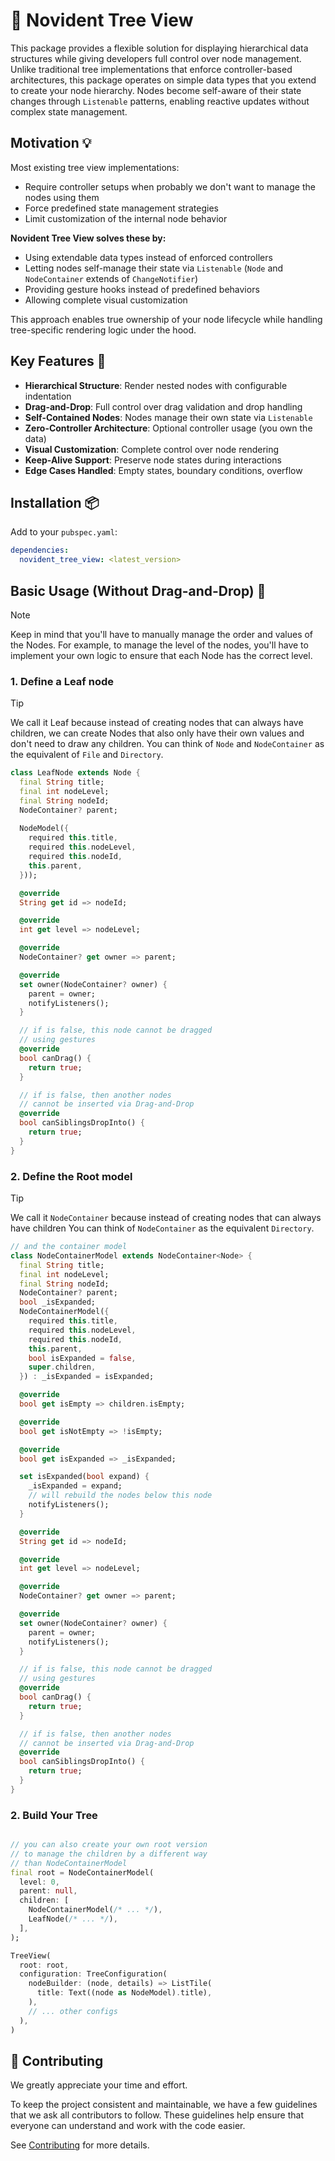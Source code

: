 # 🌳 Novident Tree View 

This package provides a flexible solution for displaying hierarchical data structures while giving developers full control over node management. Unlike traditional tree implementations that enforce controller-based architectures, this package operates on simple data types that you extend to create your node hierarchy. Nodes become self-aware of their state changes through `Listenable` patterns, enabling reactive updates without complex state management.

## Motivation 💡

Most existing tree view implementations:

- Require controller setups when probably we don't want to manage the nodes using them
- Force predefined state management strategies
- Limit customization of the internal node behavior

**Novident Tree View solves these by:**

- Using extendable data types instead of enforced controllers
- Letting nodes self-manage their state via `Listenable` (`Node` and `NodeContainer` extends of `ChangeNotifier`)
- Providing gesture hooks instead of predefined behaviors
- Allowing complete visual customization

This approach enables true ownership of your node lifecycle while handling tree-specific rendering logic under the hood.

## Key Features 🚀

- **Hierarchical Structure**: Render nested nodes with configurable indentation
- **Drag-and-Drop**: Full control over drag validation and drop handling
- **Self-Contained Nodes**: Nodes manage their own state via `Listenable`
- **Zero-Controller Architecture**: Optional controller usage (you own the data)
- **Visual Customization**: Complete control over node rendering
- **Keep-Alive Support**: Preserve node states during interactions
- **Edge Cases Handled**: Empty states, boundary conditions, overflow

## Installation 📦

Add to your `pubspec.yaml`:

```yaml
dependencies:
  novident_tree_view: <latest_version>
```

## Basic Usage (Without Drag-and-Drop) 🌱

> [!NOTE]
> Keep in mind that you'll have to manually manage the order and values of the Nodes. For example, to manage the level of the nodes, you'll have to implement your own logic to ensure that each Node has the correct level.
>

### 1. Define a Leaf node 

> [!TIP]
> We call it Leaf because instead of creating nodes that can always have children, we can create Nodes that also only have their own values and don't need to draw any children. You can think of `Node` and `NodeContainer` as the equivalent of `File` and `Directory`.

```dart
class LeafNode extends Node {
  final String title;
  final int nodeLevel;
  final String nodeId;
  NodeContainer? parent;
  
  NodeModel({
    required this.title,
    required this.nodeLevel,
    required this.nodeId,
    this.parent,
  }));

  @override
  String get id => nodeId;

  @override
  int get level => nodeLevel;

  @override
  NodeContainer? get owner => parent;

  @override
  set owner(NodeContainer? owner) {
    parent = owner;
    notifyListeners();
  }

  // if is false, this node cannot be dragged 
  // using gestures
  @override
  bool canDrag() {
    return true;
  }

  // if is false, then another nodes
  // cannot be inserted via Drag-and-Drop
  @override
  bool canSiblingsDropInto() {
    return true;
  }
}
```

### 2. Define the Root model

> [!TIP]
> We call it `NodeContainer` because instead of creating nodes that can always have children You can think of `NodeContainer` as the equivalent `Directory`.

```dart
// and the container model
class NodeContainerModel extends NodeContainer<Node> {
  final String title;
  final int nodeLevel;
  final String nodeId;
  NodeContainer? parent;
  bool _isExpanded;
  NodeContainerModel({
    required this.title,
    required this.nodeLevel,
    required this.nodeId,
    this.parent,
    bool isExpanded = false,
    super.children,
  }) : _isExpanded = isExpanded;

  @override
  bool get isEmpty => children.isEmpty;

  @override
  bool get isNotEmpty => !isEmpty;

  @override
  bool get isExpanded => _isExpanded;

  set isExpanded(bool expand) {
    _isExpanded = expand;
    // will rebuild the nodes below this node 
    notifyListeners();
  }

  @override
  String get id => nodeId;

  @override
  int get level => nodeLevel;

  @override
  NodeContainer? get owner => parent;

  @override
  set owner(NodeContainer? owner) {
    parent = owner;
    notifyListeners();
  }

  // if is false, this node cannot be dragged 
  // using gestures
  @override
  bool canDrag() {
    return true;
  }

  // if is false, then another nodes
  // cannot be inserted via Drag-and-Drop
  @override
  bool canSiblingsDropInto() {
    return true;
  }
}
```

### 2. Build Your Tree
```dart

// you can also create your own root version
// to manage the children by a different way 
// than NodeContainerModel
final root = NodeContainerModel(
  level: 0,
  parent: null,
  children: [
    NodeContainerModel(/* ... */),
    LeafNode(/* ... */),
  ],
);

TreeView(
  root: root,
  configuration: TreeConfiguration(
    nodeBuilder: (node, details) => ListTile(
      title: Text((node as NodeModel).title),
    ),
    // ... other configs
  ),
)
```

## 🌳 Contributing

We greatly appreciate your time and effort.

To keep the project consistent and maintainable, we have a few guidelines that we ask all contributors to follow. These guidelines help ensure that everyone can understand and work with the code easier.

See [Contributing](https://github.com/Novident/novident-tree-view/blob/master/CONTRIBUTING.md) for more details.
